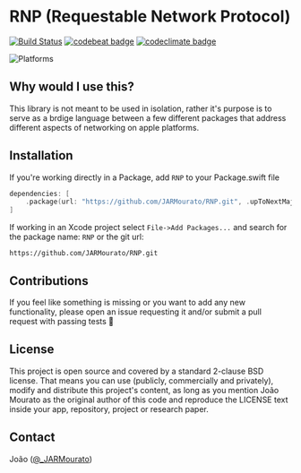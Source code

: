 # RNP (Requestable Network Protocol)

[![Build Status][build status badge]][build status]
[![codebeat badge][codebeat status badge]][codebeat status]
[![codeclimate badge][codeclimate status badge]][codeclimate status]
<!--[![codecov][codecov status badge]][codecov status]-->
![Platforms][platforms badge]

## Why would I use this?

This library is not meant to be used in isolation, rather it's purpose is to serve as a brdige language between a few different packages that address different aspects of networking on apple platforms.

## Installation

If you're working directly in a Package, add `RNP` to your Package.swift file

```swift
dependencies: [
    .package(url: "https://github.com/JARMourato/RNP.git", .upToNextMajor(from: "1.0.0")),
]
```

If working in an Xcode project select `File->Add Packages...` and search for the package name: `RNP` or the git url:

`https://github.com/JARMourato/RNP.git`

## Contributions

If you feel like something is missing or you want to add any new functionality, please open an issue requesting it and/or submit a pull request with passing tests 🙌

## License

This project is open source and covered by a standard 2-clause BSD license. That means you can use (publicly, commercially and privately), modify and distribute this project's content, as long as you mention João Mourato as the original author of this code and reproduce the LICENSE text inside your app, repository, project or research paper.

## Contact

João ([@_JARMourato](https://twitter.com/_JARMourato))

[build status]: https://github.com/JARMourato/RNP/actions?query=workflow%3ACI
[build status badge]: https://github.com/JARMourato/RNP/workflows/CI/badge.svg
[codebeat status]: https://codebeat.co/projects/github-com-jarmourato-rnp-main
[codebeat status badge]: https://codebeat.co/badges/e2025753-f528-4d7c-be57-666b914d66ea
[codeclimate status]: https://codeclimate.com/github/JARMourato/RNP/maintainability
[codeclimate status badge]: https://api.codeclimate.com/v1/badges/d6cf9e6be375d2b57137/maintainability
<!--[codecov status]: https://codecov.io/gh/JARMourato/RNP-->
<!--[codecov status badge]: -->
[platforms badge]: https://img.shields.io/static/v1?label=Platforms&message=iOS%20|%20macOS%20|%20tvOS%20|%20watchOS%20&color=brightgreen
